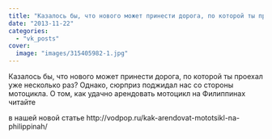 ```yaml
---
title: "Казалось бы, что нового может принести дорога, по которой ты проехал уже несколько раз? Однако, сюрп..."
date: "2013-11-22"
categories: 
  - "vk_posts"
cover:
  image: "images/315405982-1.jpg"
---
```


Казалось бы, что нового может принести дорога, по которой ты проехал уже несколько раз? Однако, сюрприз поджидал нас со стороны мотоцикла. О том, как удачно арендовать мотоцикл на Филиппинах читайте

<!--more--> в нашей новой статье http://vodpop.ru/kak-arendovat-mototsikl-na-philippinah/
